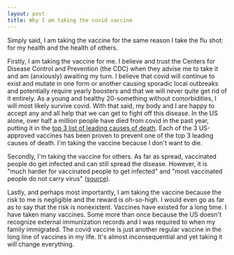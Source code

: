 ```yaml
---
layout: post
title: Why I am taking the covid vaccine
---
```


Simply said, I am taking the vaccine for the same reason I take the flu shot: for my health and the health of others.

Firstly, I am taking the vaccine for me. I believe and trust the Centers for Disease Control and Prevention (the CDC) when they advise me to take it and am (anxiously) awaiting my turn. I believe that covid will continue to exist and mutate in one form or another causing sporadic local outbreaks and potentially require yearly boosters and that we will never quite get rid of it entirely. As a young and healthy 20-something without comorbidities, I will most likely survive covid. With that said, my body and I are happy to accept any and all help that we can get to fight off this disease. In the US alone, over half a million people have died from covid in the past year, putting it in the [top 3 list of leading causes of death](https://www.economist.com/graphic-detail/2021/04/05/deaths-in-america-surged-by-18-in-2020). Each of the 3 US-approved vaccines has been proven to prevent one of the top 3 leading causes of death. I'm taking the vaccine because I don't want to die.

Secondly, I'm taking the vaccine for others. As far as spread, vaccinated people do get infected and can still spread the disease. However, it is "much harder for vaccinated people to get infected" and "most vaccinated people do not carry virus" ([source](https://www.nytimes.com/2021/04/01/health/coronavirus-vaccine-walensky.html)).

Lastly, and perhaps most importantly, I am taking the vaccine because the risk to me is negligible and the reward is oh-so-high. I would even go as far as to say that the risk is nonexistent. Vaccines have existed for a long time. I have taken many vaccines. Some more than once because the US doesn't recognize external immunization records and I was required to when my family immigrated. The covid vaccine is just another regular vaccine in the long line of vaccines in my life. It's almost inconsequential and yet taking it will change everything.
